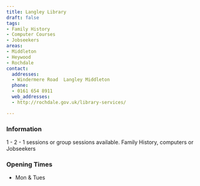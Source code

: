 ```yaml
---
title: Langley Library
draft: false
tags:
- Family History
- Computer Courses
- Jobseekers
areas:
- Middleton
- Heywood
- Rochdale
contact:
  addresses:
  - Windermere Road  Langley Middleton
  phone:
  - 0161 654 8911
  web_addresses:
  - http://rochdale.gov.uk/library-services/

---
```


### Information
1 - 2 - 1 sessions or group sessions available.
Family History, computers or Jobseekers

### Opening Times
* Mon & Tues

